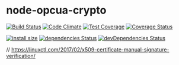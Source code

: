 # node-opcua-crypto

[![Build Status](https://travis-ci.org/node-opcua/node-opcua-crypto.png?branch=master)](https://travis-ci.org/node-opcua/node-opcua-crypto)
[![Code Climate](https://codeclimate.com/github/node-opcua/node-opcua-crypto/badges/gpa.svg)](https://codeclimate.com/github/node-opcua/node-opcua-crypto)
[![Test Coverage](https://codeclimate.com/github/node-opcua/node-opcua-crypto/badges/coverage.svg)](https://codeclimate.com/github/node-opcua/node-opcua-crypto/coverage)
[![Coverage Status](https://coveralls.io/repos/github/node-opcua/node-opcua-crypto/badge.svg?branch=master)](https://coveralls.io/github/node-opcua/node-opcua-crypto?branch=master)

[![install size](https://packagephobia.com/badge?p=node-opcua-crypto)](https://packagephobia.com/result?p=node-opcua-crypto)
[![dependencies Status](https://david-dm.org/node-opcua/node-opcua-crypto/status.svg)](https://david-dm.org/node-opcua/node-opcua-crypto)
[![devDependencies Status](https://david-dm.org/node-opcua/node-opcua-crypto/dev-status.svg)](https://david-dm.org/node-opcua/node-opcua-crypto?type=dev)

// https://linuxctl.com/2017/02/x509-certificate-manual-signature-verification/
